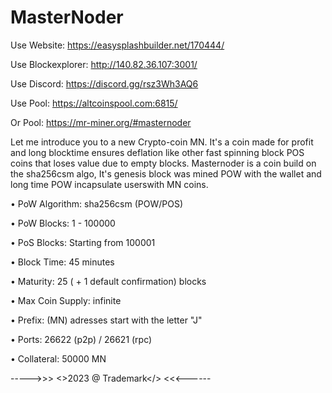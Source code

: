 # MasterNoder

Use Website: https://easysplashbuilder.net/170444/

Use Blockexplorer: http://140.82.36.107:3001/

Use Discord: https://discord.gg/rsz3Wh3AQ6

Use Pool: https://altcoinspool.com:6815/

Or Pool: https://mr-miner.org/#masternoder

Let me introduce you to a new Crypto-coin MN. It's a coin made for profit and long blocktime ensures deflation like other fast spinning block POS coins that loses value due to empty blocks. Masternoder is a coin build on the sha256csm algo, It's genesis block was mined POW with the wallet and long time POW incapsulate userswith MN coins.

• PoW Algorithm: sha256csm (POW/POS)

• PoW Blocks: 1 - 100000

• PoS Blocks: Starting from 100001

• Block Time: 45 minutes

• Maturity: 25 ( + 1 default confirmation) blocks

• Max Coin Supply: infinite  

• Prefix: (MN) adresses start with the letter "J"

• Ports: 26622 (p2p) / 26621 (rpc)

• Collateral: 50000 MN

----->>> <>2023 @ Trademark</> <<<------
